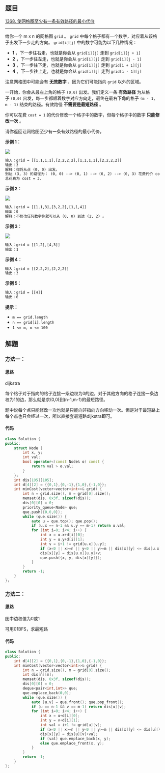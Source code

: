 ## 题目

[1368. 使网格图至少有一条有效路径的最小代价](https://leetcode.cn/problems/minimum-cost-to-make-at-least-one-valid-path-in-a-grid/)

---

给你一个 m x n 的网格图 `grid` 。 `grid` 中每个格子都有一个数字，对应着从该格子出发下一步走的方向。 `grid[i][j]` 中的数字可能为以下几种情况：

-   **1** ，下一步往右走，也就是你会从 `grid[i][j]` 走到 `grid[i][j + 1]`
-   **2** ，下一步往左走，也就是你会从 `grid[i][j]` 走到 `grid[i][j - 1]`
-   **3** ，下一步往下走，也就是你会从 `grid[i][j]` 走到 `grid[i + 1][j]`
-   **4** ，下一步往上走，也就是你会从 `grid[i][j]` 走到 `grid[i - 1][j]`

注意网格图中可能会有 **无效数字** ，因为它们可能指向 `grid` 以外的区域。

一开始，你会从最左上角的格子 `(0,0)` 出发。我们定义一条 **有效路径** 为从格子 `(0,0)` 出发，每一步都顺着数字对应方向走，最终在最右下角的格子 `(m - 1, n - 1)` 结束的路径。有效路径 **不需要是最短路径** 。

你可以花费 `cost = 1` 的代价修改一个格子中的数字，但每个格子中的数字 **只能修改一次** 。

请你返回让网格图至少有一条有效路径的最小代价。

  

**示例 1：**

![](https://assets.leetcode-cn.com/aliyun-lc-upload/uploads/2020/02/29/grid1.png)

```txt
输入：grid = [[1,1,1,1],[2,2,2,2],[1,1,1,1],[2,2,2,2]]
输出：3
解释：你将从点 (0, 0) 出发。
到达 (3, 3) 的路径为： (0, 0) --> (0, 1) --> (0, 2) --> (0, 3) 花费代价 cost = 1 使方向向下 --> (1, 3) --> (1, 2) --> (1, 1) --> (1, 0) 花费代价 cost = 1 使方向向下 --> (2, 0) --> (2, 1) --> (2, 2) --> (2, 3) 花费代价 cost = 1 使方向向下 --> (3, 3)
总花费为 cost = 3.
```

**示例 2：**

![](https://assets.leetcode-cn.com/aliyun-lc-upload/uploads/2020/02/29/grid2.png)

```txt
输入：grid = [[1,1,3],[3,2,2],[1,1,4]]
输出：0
解释：不修改任何数字你就可以从 (0, 0) 到达 (2, 2) 。
```

**示例 3：**

![](https://assets.leetcode-cn.com/aliyun-lc-upload/uploads/2020/02/29/grid3.png)

```txt
输入：grid = [[1,2],[4,3]]
输出：1
```

**示例 4：**

```txt
输入：grid = [[2,2,2],[2,2,2]]
输出：3
```

**示例 5：**

```txt
输入：grid = [[4]]
输出：0
```
  

**提示：**

-   `m == grid.length`
-   `n == grid[i].length`
-   `1 <= m, n <= 100`

  

## 解题

### 方法一：

#### 思路
dijkstra

每个格子对于指向的格子连接一条边权为0的边，对于其他方向的格子连接一条边权为1的边，那么就是求(0,0)到(n-1,m-1)的最短路径。

题中说每个点只能修改一次也就是只能向非指向方向移动一次。但是对于最短路上每个点也只会经过一次，所以直接套最短路dijkstra即可。

#### 代码

```cpp
class Solution {
public:
    struct Node {
        int x, y;
        int val;
        bool operator<(const Node& o) const {
            return val > o.val;
        }
    };
    int dis[105][105];
    int d[4][2] = {{0,1},{0,-1},{1,0},{-1,0}};
    int minCost(vector<vector<int>>& grid) {
        int n = grid.size(), m = grid[0].size();
        memset(dis, 0x3f, sizeof(dis));
        dis[0][0] = 0;
        priority_queue<Node> que;
        que.push({0,0,0});
        while (que.size()) {
            auto u = que.top(); que.pop();
            if (u.x == n-1 && u.y == m-1) return u.val;
            for (int i=0; i<4; i++) {
                int x = u.x+d[i][0];
                int y = u.y+d[i][1];
                int v = i+1 != grid[u.x][u.y];
                if (x<0 || x>=n || y<0 || y>=m || dis[x][y] <= dis[u.x][u.y]+v) continue;
                dis[x][y] = dis[u.x][u.y]+v;
                que.push({x, y, dis[x][y]});
            }
        }
        return -1;
    }
};
```

### 方法二：

#### 思路
图中边权值为0或1

可用01BFS，求最短路


#### 代码

```cpp
class Solution {
public:
    int d[4][2] = {{0,1},{0,-1},{1,0},{-1,0}};
    int minCost(vector<vector<int>>& grid) {
        int n = grid.size(), m = grid[0].size();
        int dis[n][m];
        memset(dis, 0x3f, sizeof(dis));
        dis[0][0] = 0;
        deque<pair<int,int>> que;
        que.emplace_back(0,0);
        while (que.size()) {
            auto [u,v] = que.front(); que.pop_front();
            if (u == n-1 && v == m-1) return dis[u][v];
            for (int i=0; i<4; i++) {
                int x = u+d[i][0];
                int y = v+d[i][1];
                int val = i+1 != grid[u][v];
                if (x<0 || x>=n || y<0 || y>=m || dis[x][y] <= dis[u][v]+val) continue;
                dis[x][y] = dis[u][v]+val;
                if (val) que.emplace_back(x, y);
                else que.emplace_front(x, y);
            }
        }
        return -1;
    }
};
```
